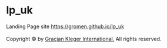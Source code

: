 # lp_uk
Landing Page site https://gromen.github.io/lp_uk</br></br>
Copyright © by [Gracjan Kleger International.](https://www.gracjankleger.com) All rights reserved.

